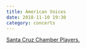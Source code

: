 ```yaml
---
title: American Voices
date: 2018-11-10 19:30
category: concerts
---
```

[Santa Cruz Chamber Players.](http://www.scchamberplayers.org/concert-two/)
